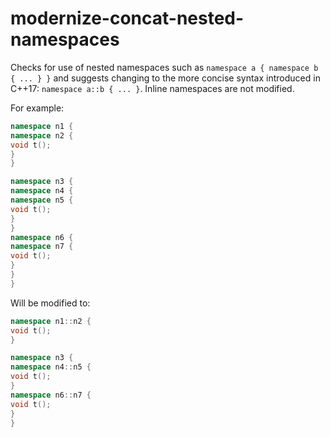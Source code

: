 # modernize-concat-nested-namespaces

Checks for use of nested namespaces such as `namespace a { namespace b {
... } }` and suggests changing to the more concise syntax introduced in
C++17: `namespace a::b { ... }`. Inline namespaces are not modified.

For example:

``` c++
namespace n1 {
namespace n2 {
void t();
}
}

namespace n3 {
namespace n4 {
namespace n5 {
void t();
}
}
namespace n6 {
namespace n7 {
void t();
}
}
}
```

Will be modified to:

``` c++
namespace n1::n2 {
void t();
}

namespace n3 {
namespace n4::n5 {
void t();
}
namespace n6::n7 {
void t();
}
}
```
